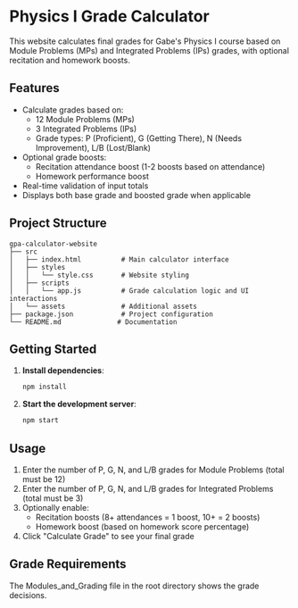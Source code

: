 # Physics I Grade Calculator

This website calculates final grades for Gabe's Physics I course based on Module Problems (MPs) and Integrated Problems (IPs) grades, with optional recitation and homework boosts.

## Features

- Calculate grades based on:
  - 12 Module Problems (MPs)
  - 3 Integrated Problems (IPs)
  - Grade types: P (Proficient), G (Getting There), N (Needs Improvement), L/B (Lost/Blank)
- Optional grade boosts:
  - Recitation attendance boost (1-2 boosts based on attendance)
  - Homework performance boost
- Real-time validation of input totals
- Displays both base grade and boosted grade when applicable

## Project Structure

```
gpa-calculator-website
├── src
│   ├── index.html          # Main calculator interface
│   ├── styles
│   │   └── style.css       # Website styling
│   ├── scripts
│   │   └── app.js          # Grade calculation logic and UI interactions
│   └── assets              # Additional assets
├── package.json            # Project configuration
└── README.md              # Documentation
```

## Getting Started

1. **Install dependencies**:
   ```bash
   npm install
   ```

2. **Start the development server**:
   ```bash
   npm start
   ```

## Usage

1. Enter the number of P, G, N, and L/B grades for Module Problems (total must be 12)
2. Enter the number of P, G, N, and L/B grades for Integrated Problems (total must be 3)
3. Optionally enable:
   - Recitation boosts (8+ attendances = 1 boost, 10+ = 2 boosts)
   - Homework boost (based on homework score percentage)
4. Click "Calculate Grade" to see your final grade

## Grade Requirements

The Modules_and_Grading file in the root directory shows the grade decisions.
